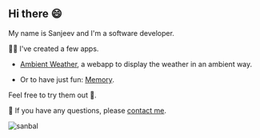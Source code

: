 ## Hi there 😄

My name is Sanjeev and I'm a software developer.

👨‍💻 I've created a few apps. 

   * [Ambient Weather](https://sanjeev-ba.github.io/ambient-weather/), a webapp to display the weather in an ambient way.

   * Or to have just fun: [Memory](https://sanjeev-ba.github.io/memory-app/).

Feel free to try them out 🙂.

📧 If you have any questions, please [contact me](https://sanjeev-ba.github.io/contact-page/).

<p align="left"> <img src=https://komarev.com/ghpvc/?username=sanjeev-ba alt=sanbal> </p>
